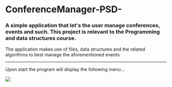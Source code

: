 
<p align = "center"><h1>ConferenceManager-PSD-</h1></p>
<p align = "center"><h3>A simple application that let's the user manage conferences, events and such. This project is relevant to the Programming and data structures course.</h3></p>
<p>The application makes use of files, data structures and the related algorithms to best manage the aforementioned events. </p>

---

<p>Upon start the program will display the following menu...</p>
<img src = "menu.png">
